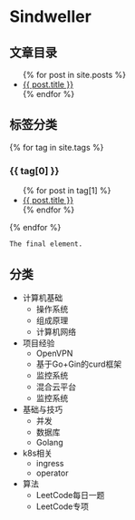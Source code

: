 # Sindweller

## 文章目录

<ul>
  {% for post in site.posts %}
    <li>
      <a href="{{ post.url }}">{{ post.title }}</a>
    </li>
  {% endfor %}
</ul>


## 标签分类

{% for tag in site.tags %}
  <h3>{{ tag[0] }}</h3>
  <ul>
    {% for post in tag[1] %}
      <li><a href="{{ post.url }}">{{ post.title }}</a></li>
    {% endfor %}
  </ul>
{% endfor %}

```
The final element.
```

## 分类
- 计算机基础
  - 操作系统
  - 组成原理
  - 计算机网络
- 项目经验
  - OpenVPN
  - 基于Go+Gin的curd框架
  - 监控系统
  - 混合云平台
  - 监控系统
- 基础与技巧
  - 并发
  - 数据库
  - Golang
- k8s相关
  - ingress
  - operator
- 算法
  - LeetCode每日一题
  - LeetCode专项
